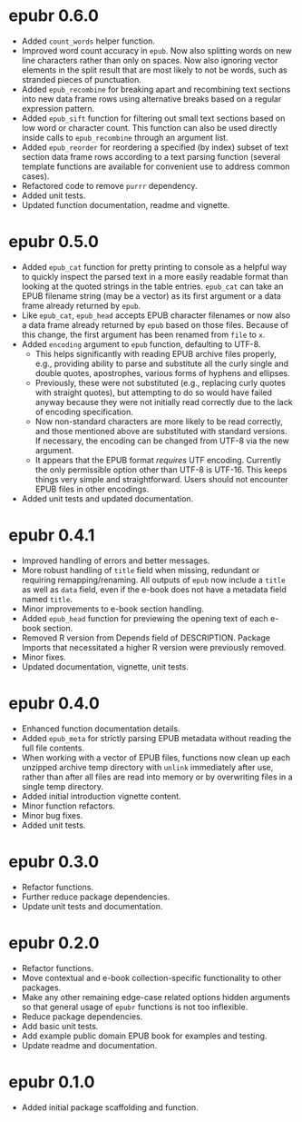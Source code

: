 # epubr 0.6.0

* Added `count_words` helper function.
* Improved word count accuracy in `epub`. Now also splitting words on new line characters rather than only on spaces. Now also ignoring vector elements in the split result that are most likely to not be words, such as stranded pieces of punctuation.
* Added `epub_recombine` for breaking apart and recombining text sections into new data frame rows using alternative breaks based on a regular expression pattern.
* Added `epub_sift` function for filtering out small text sections based on low word or character count. This function can also be used directly inside calls to `epub_recombine` through an argument list.
* Added `epub_reorder` for reordering a specified (by index) subset of text section data frame rows according to a text parsing function (several template functions are available for convenient use to address common cases).
* Refactored code to remove `purrr` dependency.
* Added unit tests.
* Updated function documentation, readme and vignette.

# epubr 0.5.0

* Added `epub_cat` function for pretty printing to console as a helpful way to quickly inspect the parsed text in a more easily readable format than looking at the quoted strings in the table entries. `epub_cat` can take an EPUB filename string (may be a vector) as its first argument or a data frame already returned by `epub`.
* Like `epub_cat`, `epub_head` accepts EPUB character filenames or now also a data frame already returned by `epub` based on those files. Because of this change, the first argument has been renamed from `file` to `x`.
* Added `encoding` argument to `epub` function, defaulting to UTF-8.
    * This helps significantly with reading EPUB archive files properly, e.g., providing ability to parse and substitute all the curly single and double quotes, apostrophes, various forms of hyphens and ellipses.
    * Previously, these were not substituted (e.g., replacing curly quotes with straight quotes), but attempting to do so would have failed anyway because they were not initially read correctly due to the lack of encoding specification.
    * Now non-standard characters are more likely to be read correctly, and those mentioned above are substituted with standard versions. If necessary, the encoding can be changed from UTF-8 via the new argument.
    * It appears that the EPUB format *requires* UTF encoding. Currently the only permissible option other than UTF-8 is UTF-16. This keeps things very simple and straightforward. Users should not encounter EPUB files in other encodings.
* Added unit tests and updated documentation.

# epubr 0.4.1

* Improved handling of errors and better messages.
* More robust handling of `title` field when missing, redundant or requiring remapping/renaming. All outputs of `epub` now include a `title` as well as `data` field, even if the e-book does not have a metadata field named `title`.
* Minor improvements to e-book section handling.
* Added `epub_head` function for previewing the opening text of each e-book section.
* Removed R version from Depends field of DESCRIPTION. Package Imports that necessitated a higher R version were previously removed.
* Minor fixes.
* Updated documentation, vignette, unit tests.

# epubr 0.4.0

* Enhanced function documentation details.
* Added `epub_meta` for strictly parsing EPUB metadata without reading the full file contents.
* When working with a vector of EPUB files, functions now clean up each unzipped archive temp directory with `unlink` immediately after use, rather than after all files are read into memory or by overwriting files in a single temp directory.
* Added initial introduction vignette content.
* Minor function refactors.
* Minor bug fixes.
* Added unit tests.

# epubr 0.3.0

* Refactor functions.
* Further reduce package dependencies.
* Update unit tests and documentation.

# epubr 0.2.0

* Refactor functions.
* Move contextual and e-book collection-specific functionality to other packages.
* Make any other remaining edge-case related options hidden arguments so that general usage of `epubr` functions is not too inflexible.
* Reduce package dependencies.
* Add basic unit tests.
* Add example public domain EPUB book for examples and testing.
* Update readme and documentation.

# epubr 0.1.0

* Added initial package scaffolding and function.
